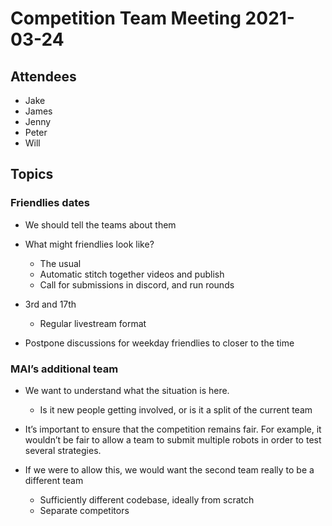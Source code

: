 # Competition Team Meeting 2021-03-24

## Attendees

* Jake
* James
* Jenny
* Peter
* Will

## Topics

### Friendlies dates

- We should tell the teams about them

- What might friendlies look like?

  - The usual
  - Automatic stitch together videos and publish
  - Call for submissions in discord, and run rounds

- 3rd and 17th

  - Regular livestream format

- Postpone discussions for weekday friendlies to closer to the time

### MAI’s additional team

- We want to understand what the situation is here.

  - Is it new people getting involved, or is it a split of the current team

- It’s important to ensure that the competition remains fair. For example, it wouldn’t be fair to allow a team to submit multiple robots in order to test several strategies.

- If we were to allow this, we would want the second team really to be a different team

  - Sufficiently different codebase, ideally from scratch
  - Separate competitors
